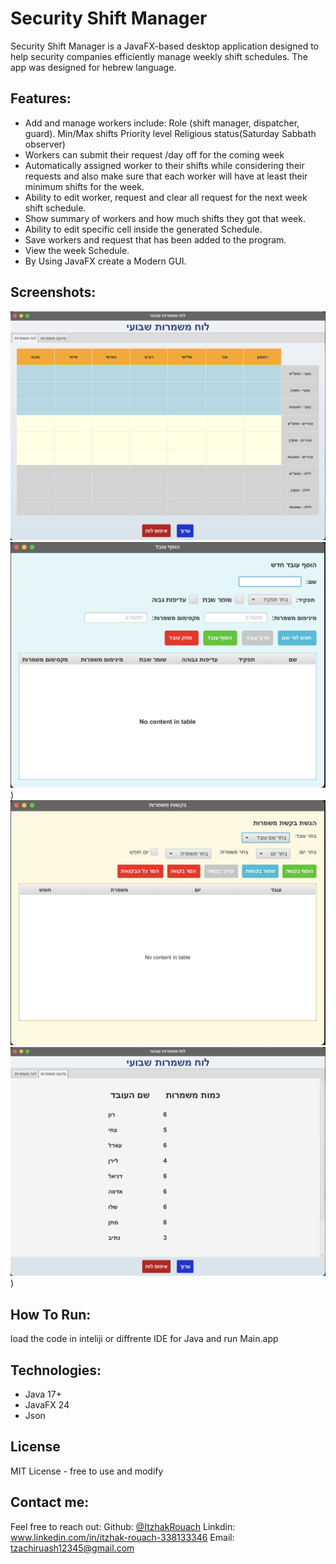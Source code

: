 # Security Shift Manager
Security Shift Manager is a JavaFX-based desktop application designed to help security companies efficiently manage weekly shift schedules.
The app was designed for hebrew language.

## Features:
- Add and manage workers include:
  Role (shift manager, dispatcher, guard).
  Min/Max shifts
  Priority level
  Religious status(Saturday Sabbath observer)
- Workers can submit their request /day off for the coming week
- Automatically assigned worker to their shifts while considering their requests and also
  make sure that each worker will have at least their minimum shifts for the week.
- Ability to edit worker, request and clear all request for the next week shift schedule.
- Show summary of workers and how much shifts they got that week.
- Ability to edit specific cell inside the generated Schedule.
- Save workers and request that has been added to the program.
- View the week Schedule.
- By Using JavaFX create a Modern GUI.


## Screenshots:

![Main Dashboard](https://github.com/ItzhakRouach/ShiftManager/blob/main/Screenshot%202025-03-31%20at%2021.13.09.png?raw=true)
![Add Worker](https://github.com/ItzhakRouach/ShiftManager/blob/main/addWorker.png?raw=true))
![Add Request](https://github.com/ItzhakRouach/ShiftManager/blob/main/addRequest.png?raw=true)
![Summary Worker Shifts](https://github.com/ItzhakRouach/ShiftManager/blob/main/Screenshot%202025-03-31%20at%2021.13.25.png?raw=true))







## How To Run:
load the code in inteliji or diffrente IDE for Java and run Main.app

## Technologies:
- Java 17+
- JavaFX 24
- Json

## License
MIT License - free to use and modify

## Contact me:
Feel free to reach out:
Github: [@ItzhakRouach](https://github.com/ItzhakRouach)
Linkdin: www.linkedin.com/in/itzhak-rouach-338133346 
Email: tzachiruash12345@gmail.com



